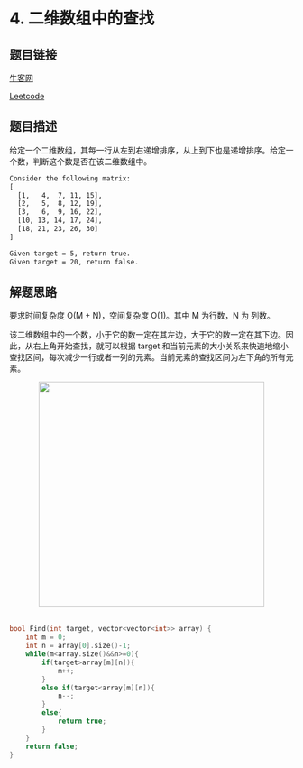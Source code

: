 # 4. 二维数组中的查找

## 题目链接

[牛客网](https://www.nowcoder.com/practice/abc3fe2ce8e146608e868a70efebf62e?tpId=13&tqId=11154&tPage=1&rp=1&ru=/ta/coding-interviews&qru=/ta/coding-interviews/question-ranking&from=cyc_github)

[Leetcode](https://leetcode-cn.com/problems/er-wei-shu-zu-zhong-de-cha-zhao-lcof/)

## 题目描述

给定一个二维数组，其每一行从左到右递增排序，从上到下也是递增排序。给定一个数，判断这个数是否在该二维数组中。

```html
Consider the following matrix:
[
  [1,   4,  7, 11, 15],
  [2,   5,  8, 12, 19],
  [3,   6,  9, 16, 22],
  [10, 13, 14, 17, 24],
  [18, 21, 23, 26, 30]
]

Given target = 5, return true.
Given target = 20, return false.
```

## 解题思路

要求时间复杂度 O(M + N)，空间复杂度 O(1)。其中 M 为行数，N 为 列数。

该二维数组中的一个数，小于它的数一定在其左边，大于它的数一定在其下边。因此，从右上角开始查找，就可以根据 target 和当前元素的大小关系来快速地缩小查找区间，每次减少一行或者一列的元素。当前元素的查找区间为左下角的所有元素。

<div align="center"> <img src="https://cs-notes-1256109796.cos.ap-guangzhou.myqcloud.com/35a8c711-0dc0-4613-95f3-be96c6c6e104.gif" width="400px"> </div><br>

```cpp
bool Find(int target, vector<vector<int>> array) {
    int m = 0;
    int n = array[0].size()-1;
    while(m<array.size()&&n>=0){
        if(target>array[m][n]){
            m++;
        }
        else if(target<array[m][n]){
            n--;
        }
        else{
            return true;
        }
    }
    return false;
}
```
